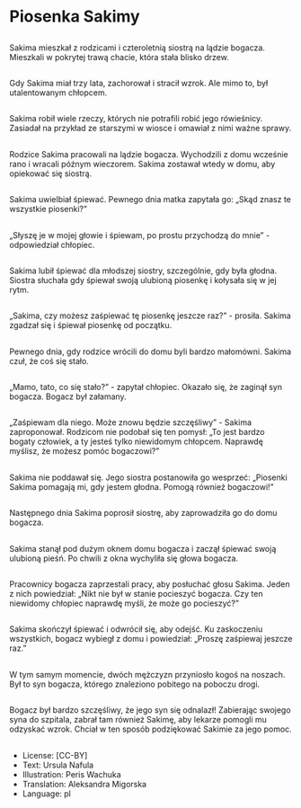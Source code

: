 # Piosenka Sakimy

##
Sakima mieszkał z rodzicami i czteroletnią siostrą na lądzie bogacza. Mieszkali w pokrytej trawą chacie, która stała blisko drzew.

##
Gdy Sakima miał trzy lata, zachorował i stracił wzrok. Ale mimo to, był utalentowanym chłopcem.

##
Sakima robił wiele rzeczy, których nie potrafili robić jego rówieśnicy. Zasiadał na przykład ze starszymi w wiosce i omawiał z nimi ważne sprawy.

##
Rodzice Sakima pracowali na lądzie bogacza. Wychodzili z domu wcześnie rano i wracali późnym wieczorem. Sakima zostawał wtedy w domu, aby opiekować się siostrą.

##
Sakima uwielbiał śpiewać. Pewnego dnia matka zapytała go: „Skąd znasz te wszystkie piosenki?”

##
„Słyszę je w mojej głowie i śpiewam, po prostu przychodzą do mnie” - odpowiedział chłopiec.

##
Sakima lubił śpiewać dla młodszej siostry, szczególnie, gdy była głodna. Siostra słuchała gdy śpiewał swoją ulubioną piosenkę i kołysała się w jej rytm.

##
„Sakima, czy możesz zaśpiewać tę piosenkę jeszcze raz?” - prosiła. Sakima zgadzał się i śpiewał piosenkę od początku.

##
Pewnego dnia, gdy rodzice wrócili do domu byli bardzo małomówni. Sakima czuł, że coś się stało.

##
„Mamo, tato, co się stało?” - zapytał chłopiec. Okazało się, że zaginął syn bogacza. Bogacz był załamany.

##
„Zaśpiewam dla niego. Może znowu będzie szczęśliwy” - Sakima zaproponował. Rodzicom nie podobał się ten pomysł: „To jest bardzo bogaty człowiek, a ty jesteś tylko niewidomym chłopcem. Naprawdę myślisz, że możesz pomóc bogaczowi?”

##
Sakima nie poddawał się. Jego siostra postanowiła go wesprzeć: „Piosenki Sakima pomagają mi, gdy jestem głodna. Pomogą również bogaczowi!”

##
Następnego dnia Sakima poprosił siostrę, aby zaprowadziła go do domu bogacza.

##
Sakima stanął pod dużym oknem domu bogacza i zaczął śpiewać swoją ulubioną pieśń. Po chwili z okna wychyliła się głowa bogacza.

##
Pracownicy bogacza zaprzestali pracy, aby posłuchać głosu Sakima. Jeden z nich powiedział: „Nikt nie był w stanie pocieszyć bogacza. Czy ten niewidomy chłopiec naprawdę myśli, że może go pocieszyć?”

##
Sakima skończył śpiewać i odwrócił się, aby odejść. Ku zaskoczeniu wszystkich, bogacz wybiegł z domu i powiedział: „Proszę zaśpiewaj jeszcze raz.”

##
W tym samym momencie, dwóch mężczyzn przyniosło kogoś na noszach. Był to syn bogacza, którego znaleziono pobitego na poboczu drogi.

##
Bogacz był bardzo szczęśliwy, że jego syn się odnalazł! Zabierając swojego syna do szpitala, zabrał tam również Sakimę, aby lekarze pomogli mu odzyskać wzrok. Chciał w ten sposób podziękować Sakimie za jego pomoc.

##
* License: [CC-BY]
* Text: Ursula Nafula
* Illustration: Peris Wachuka
* Translation: Aleksandra Migorska
* Language: pl

